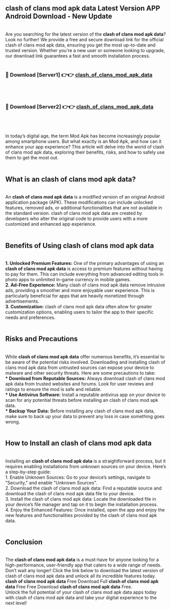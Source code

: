 ## clash of clans mod apk data Latest Version APP Android Download - New Update
<br>
Are you searching for the latest version of the <strong>clash of clans mod apk data</strong>? Look no further! We provide a free and secure download link for the official clash of clans mod apk data, ensuring you get the most up-to-date and trusted version. Whether you're a new user or someone looking to upgrade, our download link guarantees a fast and smooth installation process.
<br>
<br>
<h3>🔴 Download [Server1] 👉👉 <a href="https://modyolo.store/clash+of+clans+mod+apk+data">clash_of_clans_mod_apk_data</a></h3><br>
<br>
<h3>🔴 Download [Server2] 👉👉 <a href="https://modyolo.store/clash+of+clans+mod+apk+data">clash_of_clans_mod_apk_data</a></h3><br>
<br>
<br>
In today’s digital age, the term Mod Apk has become increasingly popular among smartphone users. But what exactly is an Mod Apk, and how can it enhance your app experience? This article will delve into the world of clash of clans mod apk data, exploring their benefits, risks, and how to safely use them to get the most out.
<br>
<br>
<h2>What is an clash of clans mod apk data?</h2>
<br>
An <strong>clash of clans mod apk data</strong> is a modified version of an original Android application package (APK). These modifications can include unlocked features, removed ads, or additional functionalities that are not available in the standard version. clash of clans mod apk data are created by developers who alter the original code to provide users with a more customized and enhanced app experience.
<br>
<br>
<h2>Benefits of Using clash of clans mod apk data</h2>
<br>
<strong> 1. Unlocked Premium Features:</strong> One of the primary advantages of using an <strong>clash of clans mod apk data</strong> is access to premium features without having to pay for them. This can include everything from advanced editing tools in photo apps to unlimited in-game currency in mobile games.
<br>
<strong> 2. Ad-Free Experience:</strong> Many clash of clans mod apk data remove intrusive ads, providing a smoother and more enjoyable user experience. This is particularly beneficial for apps that are heavily monetized through advertisements.
<br>
<strong> 3. Customization:</strong> clash of clans mod apk data often allow for greater customization options, enabling users to tailor the app to their specific needs and preferences.
<br>
<br>
<h2>Risks and Precautions</h2>
<br>
While <strong>clash of clans mod apk data</strong> offer numerous benefits, it’s essential to be aware of the potential risks involved. Downloading and installing clash of clans mod apk data from untrusted sources can expose your device to malware and other security threats. Here are some precautions to take:
<br>
<strong> * Download from Reputable Sources:</strong> Always download clash of clans mod apk data from trusted websites and forums. Look for user reviews and ratings to ensure the mod is safe and reliable.
<br>
<strong> * Use Antivirus Software:</strong> Install a reputable antivirus app on your device to scan for any potential threats before installing an clash of clans mod apk data.
<br>
<strong> * Backup Your Data:</strong> Before installing any clash of clans mod apk data, make sure to back up your data to prevent any loss in case something goes wrong.
<br>
<br>
<h2>How to Install an clash of clans mod apk data</h2>
<br>
Installing an <strong>clash of clans mod apk data</strong> is a straightforward process, but it requires enabling installations from unknown sources on your device. Here’s a step-by-step guide:
<br>
 1. Enable Unknown Sources: Go to your device’s settings, navigate to "Security," and enable "Unknown Sources".
<br>
 2. Download the clash of clans mod apk data: Find a reputable source and download the clash of clans mod apk data file to your device.
<br>
 3. Install the clash of clans mod apk data: Locate the downloaded file in your device’s file manager and tap on it to begin the installation process.
<br>
 4. Enjoy the Enhanced Features: Once installed, open the app and enjoy the new features and functionalities provided by the clash of clans mod apk data.
<br>
<br>
<h2><strong>Conclusion</strong></h2>
<br>
The <strong>clash of clans mod apk data</strong> is a must-have for anyone looking for a high-performance, user-friendly app that caters to a wide range of needs. Don’t wait any longer! Click the link below to download the latest version of clash of clans mod apk data and unlock all its incredible features today.
<br>
<strong>clash of clans mod apk data</strong> Free Download Full <strong>clash of clans mod apk data</strong> Free Free Download <strong>clash of clans mod apk data</strong> Free.
<br>
Unlock the full potential of your clash of clans mod apk data apps today with clash of clans mod apk data and take your digital experience to the next level!